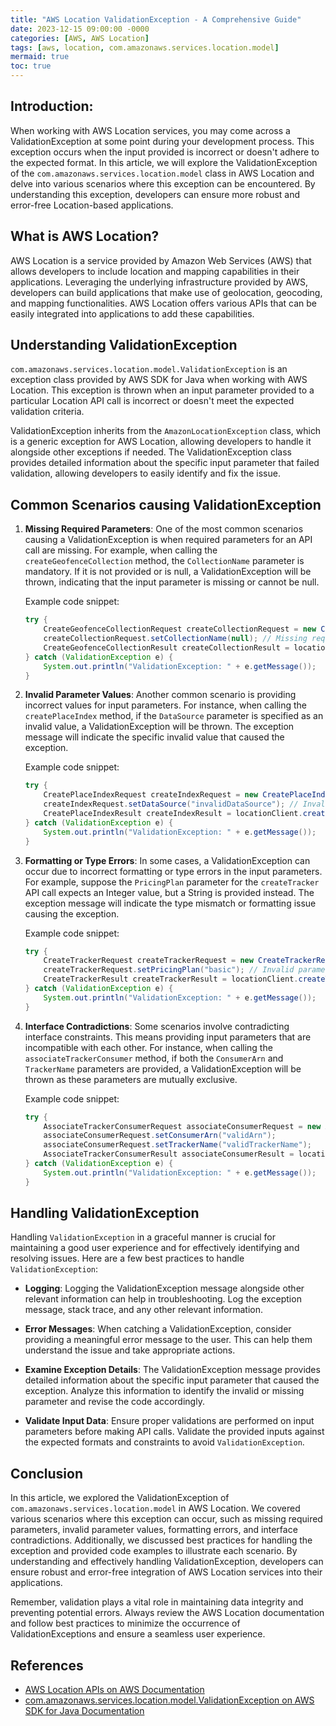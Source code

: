 ```yaml
---
title: "AWS Location ValidationException - A Comprehensive Guide"
date: 2023-12-15 09:00:00 -0000
categories: [AWS, AWS Location]
tags: [aws, location, com.amazonaws.services.location.model]
mermaid: true
toc: true
---
```



## Introduction:
When working with AWS Location services, you may come across a ValidationException at some point during your development process. This exception occurs when the input provided is incorrect or doesn't adhere to the expected format. In this article, we will explore the ValidationException of the `com.amazonaws.services.location.model` class in AWS Location and delve into various scenarios where this exception can be encountered. By understanding this exception, developers can ensure more robust and error-free Location-based applications.

## What is AWS Location?
AWS Location is a service provided by Amazon Web Services (AWS) that allows developers to include location and mapping capabilities in their applications. Leveraging the underlying infrastructure provided by AWS, developers can build applications that make use of geolocation, geocoding, and mapping functionalities. AWS Location offers various APIs that can be easily integrated into applications to add these capabilities.

## Understanding ValidationException
 `com.amazonaws.services.location.model.ValidationException` is an exception class provided by AWS SDK for Java when working with AWS Location. This exception is thrown when an input parameter provided to a particular Location API call is incorrect or doesn't meet the expected validation criteria.

ValidationException inherits from the `AmazonLocationException` class, which is a generic exception for AWS Location, allowing developers to handle it alongside other exceptions if needed. The ValidationException class provides detailed information about the specific input parameter that failed validation, allowing developers to easily identify and fix the issue.

## Common Scenarios causing ValidationException
1. **Missing Required Parameters**: One of the most common scenarios causing a ValidationException is when required parameters for an API call are missing. For example, when calling the `createGeofenceCollection` method, the `CollectionName` parameter is mandatory. If it is not provided or is null, a ValidationException will be thrown, indicating that the input parameter is missing or cannot be null.

   Example code snippet:
   ```java
   try {
       CreateGeofenceCollectionRequest createCollectionRequest = new CreateGeofenceCollectionRequest();
       createCollectionRequest.setCollectionName(null); // Missing required parameter
       CreateGeofenceCollectionResult createCollectionResult = locationClient.createGeofenceCollection(createCollectionRequest);
   } catch (ValidationException e) {
       System.out.println("ValidationException: " + e.getMessage());
   }
   ```

2. **Invalid Parameter Values**: Another common scenario is providing incorrect values for input parameters. For instance, when calling the `createPlaceIndex` method, if the `DataSource` parameter is specified as an invalid value, a ValidationException will be thrown. The exception message will indicate the specific invalid value that caused the exception.

   Example code snippet:
   ```java
   try {
       CreatePlaceIndexRequest createIndexRequest = new CreatePlaceIndexRequest();
       createIndexRequest.setDataSource("invalidDataSource"); // Invalid parameter value
       CreatePlaceIndexResult createIndexResult = locationClient.createPlaceIndex(createIndexRequest);
   } catch (ValidationException e) {
       System.out.println("ValidationException: " + e.getMessage());
   }
   ```

3. **Formatting or Type Errors**: In some cases, a ValidationException can occur due to incorrect formatting or type errors in the input parameters. For example, suppose the `PricingPlan` parameter for the `createTracker` API call expects an Integer value, but a String is provided instead. The exception message will indicate the type mismatch or formatting issue causing the exception.

   Example code snippet:
   ```java
   try {
       CreateTrackerRequest createTrackerRequest = new CreateTrackerRequest();
       createTrackerRequest.setPricingPlan("basic"); // Invalid parameter type (expects Integer)
       CreateTrackerResult createTrackerResult = locationClient.createTracker(createTrackerRequest);
   } catch (ValidationException e) {
       System.out.println("ValidationException: " + e.getMessage());
   }
   ```

4. **Interface Contradictions**: Some scenarios involve contradicting interface constraints. This means providing input parameters that are incompatible with each other. For instance, when calling the `associateTrackerConsumer` method, if both the `ConsumerArn` and `TrackerName` parameters are provided, a ValidationException will be thrown as these parameters are mutually exclusive.

   Example code snippet:
   ```java
   try {
       AssociateTrackerConsumerRequest associateConsumerRequest = new AssociateTrackerConsumerRequest();
       associateConsumerRequest.setConsumerArn("validArn");
       associateConsumerRequest.setTrackerName("validTrackerName");
       AssociateTrackerConsumerResult associateConsumerResult = locationClient.associateTrackerConsumer(associateConsumerRequest);
   } catch (ValidationException e) {
       System.out.println("ValidationException: " + e.getMessage());
   }
   ```

## Handling ValidationException
Handling `ValidationException` in a graceful manner is crucial for maintaining a good user experience and for effectively identifying and resolving issues. Here are a few best practices to handle `ValidationException`:

- **Logging**: Logging the ValidationException message alongside other relevant information can help in troubleshooting. Log the exception message, stack trace, and any other relevant information.

- **Error Messages**: When catching a ValidationException, consider providing a meaningful error message to the user. This can help them understand the issue and take appropriate actions.

- **Examine Exception Details**: The ValidationException message provides detailed information about the specific input parameter that caused the exception. Analyze this information to identify the invalid or missing parameter and revise the code accordingly.

- **Validate Input Data**: Ensure proper validations are performed on input parameters before making API calls. Validate the provided inputs against the expected formats and constraints to avoid `ValidationException`.

## Conclusion
In this article, we explored the ValidationException of `com.amazonaws.services.location.model` in AWS Location. We covered various scenarios where this exception can occur, such as missing required parameters, invalid parameter values, formatting errors, and interface contradictions. Additionally, we discussed best practices for handling the exception and provided code examples to illustrate each scenario. By understanding and effectively handling ValidationException, developers can ensure robust and error-free integration of AWS Location services into their applications.

Remember, validation plays a vital role in maintaining data integrity and preventing potential errors. Always review the AWS Location documentation and follow best practices to minimize the occurrence of ValidationExceptions and ensure a seamless user experience.

## References
- [AWS Location APIs on AWS Documentation](https://docs.aws.amazon.com/location/latest/developerguide/what-is-location.html)
- [com.amazonaws.services.location.model.ValidationException on AWS SDK for Java Documentation](https://sdk.amazonaws.com/java/api/latest/software/amazon/awssdk/services/location/model/ValidationException.html)
